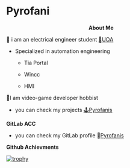 # Pyrofani #
<a align="center">
 
**About Me**

:electric_plug: i am an electrical engineer student [:school:UOA](https://www.uoa.gr/) 
 
 * Specialized in automation engineering
 
    * Tia Portal
 
    * Wincc
 
    * HMI

:space_invader:I am video-game developer hobbist
 
* you can check my projects [:joystick:Pyrofanis](https://pyrofanis.itch.io/)

 **GitLab ACC**

 * you can check my GitLab profile 🦊[Pyrofanis](https://gitlab.com/Pyrofanis)
 
**Github Achievments**

[![trophy](https://github-profile-trophy.vercel.app/?username=Pyrofanis&&theme=tokyonight&&title=Followers,Commits,Repositories)](https://github.com/ryo-ma/github-profile-trophy)
</a>

